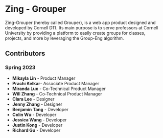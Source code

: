 # Zing - Grouper

Zing-Grouper (hereby called Grouper), is a web app product designed and developed by Cornell DTI.
Its main purpose is to serve professors at Cornell University by providing a platform to easily create groups for classes, projects, and more by leveraging the Group-Eng algorithm.

## Contributors

### Spring 2023

- **Mikayla Lin** - Product Manager
- **Prachi Kelkar**- Associate Product Manager
- **Miranda Luo** - Co-Technical Product Manager
- **Will Zhang** - Co-Technical Product Manager
- **Clara Lee** - Designer
- **Jenny Zhang** - Designer
- **Benjamin Tang** - Developer
- **Colin Wu** - Developer
- **Jessica Wang** - Developer
- **Justin Kong** - Developer
- **Richard Gu** - Developer
